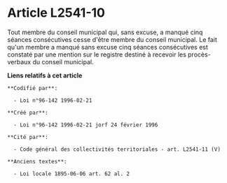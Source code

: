 # Article L2541-10

Tout membre du conseil municipal qui, sans excuse, a manqué cinq séances consécutives cesse d'être membre du conseil
municipal. Le fait qu'un membre a manqué sans excuse cinq séances consécutives est constaté par une mention sur le registre
destiné à recevoir les procès-verbaux du conseil municipal.

**Liens relatifs à cet article**

	**Codifié par**:

	  - Loi n°96-142 1996-02-21

	**Créé par**:

	  - Loi n°96-142 1996-02-21 jorf 24 février 1996

	**Cité par**:

	  - Code général des collectivités territoriales - art. L2541-11 (V)

	**Anciens textes**:

	  - Loi locale 1895-06-06 art. 62 al. 2
